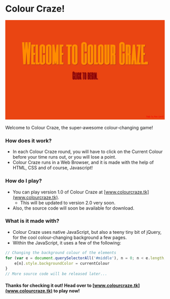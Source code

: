 # **Colour Craze!** #
![Colour Craze](Images/ColourCraze.png)

Welcome to Colour Craze, the super-awesome colour-changing game!


### How does it work? ###

* In each Colour Craze round, you will have to click on the Current Colour before your time runs out, or you will lose a point.
* Colour Craze runs in a Web Browser, and it is made with the help of HTML, CSS and of course, Javascript!

### How do I play? ###

* You can play version 1.0 of Colour Craze at [www.colourcraze.tk](www.colourcraze.tk).
    * This will be updated to version 2.0 very soon.
* Also, the source code will soon be available for download.

### What is it made with? ###

* Colour Craze uses native JavaScript, but also a teeny tiny bit of jQuery, for the cool colour-changing background a few pages.
* Within the JavaScript, it uses a few of the following:

```javascript
// Changing the background colour of the elements
for (var e = document.querySelectorAll('#middle'), n = 0; n < e.length; n++) {
    e[n].style.backgroundColor = currentColour
}
// More source code will be released later...
```

#### Thanks for checking it out! Head over to [www.colourcraze.tk](www.colourcraze.tk) to play now! ####
